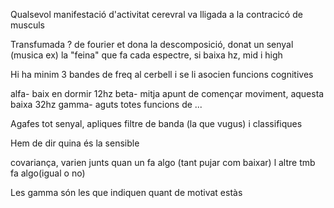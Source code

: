 Qualsevol manifestació d'activitat cerevral va lligada a la contracicó de musculs

Transfumada ? de fourier et dona la descomposició, donat un senyal (musica ex) la "feina" que fa cada espectre, si baixa hz, mid i high

Hi ha minim 3 bandes de freq al cerbell i se li asocien funcions cognitives

alfa- baix en dormir  12hz
beta- mitja apunt de començar moviment, aquesta baixa 32hz
gamma- aguts totes funcions de ...


Agafes tot senyal, apliques filtre de banda (la que vugus) i classifiques


Hem de dir quina és la sensible

covariança, varien junts
quan un fa algo (tant pujar com baixar) l altre tmb fa algo(igual o no)



Les gamma són les que indiquen quant de motivat estàs

